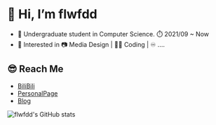 # 👋 Hi, I’m flwfdd

* 🏫 Undergraduate student in Computer Science. ⏱️ 2021/09 ~ Now
* 💖 Interested in 📷 Media Design | 👨‍💻 Coding | ♾️ ....

## 😎 Reach Me

* [BiliBili](https://space.bilibili.com/27482524)
* [PersonalPage](http://flwfdd.xyz)
* [Blog](http://blog.flwfdd.xyz)

![flwfdd's GitHub stats](https://github-readme-stats.vercel.app/api?username=flwfdd&show_icons=true&theme=transparent)
